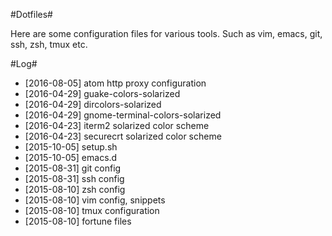 #Dotfiles#

Here are some configuration files for various tools. Such as vim, emacs, git, ssh, zsh, tmux etc.

#Log#

- [2016-08-05] atom http proxy configuration
- [2016-04-29] guake-colors-solarized
- [2016-04-29] dircolors-solarized
- [2016-04-29] gnome-terminal-colors-solarized
- [2016-04-23] iterm2 solarized color scheme
- [2016-04-23] securecrt solarized color scheme
- [2015-10-05] setup.sh
- [2015-10-05] emacs.d
- [2015-08-31] git config
- [2015-08-31] ssh config
- [2015-08-10] zsh config
- [2015-08-10] vim config, snippets
- [2015-08-10] tmux configuration
- [2015-08-10] fortune files
